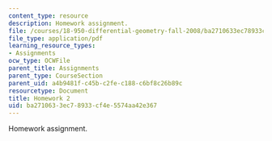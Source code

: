 ```yaml
---
content_type: resource
description: Homework assignment.
file: /courses/18-950-differential-geometry-fall-2008/ba2710633ec78933cf4e5574aa42e367_homework2.pdf
file_type: application/pdf
learning_resource_types:
- Assignments
ocw_type: OCWFile
parent_title: Assignments
parent_type: CourseSection
parent_uid: a4b9481f-c45b-c2fe-c188-c6bf8c26b89c
resourcetype: Document
title: Homework 2
uid: ba271063-3ec7-8933-cf4e-5574aa42e367
---
```

Homework assignment.

